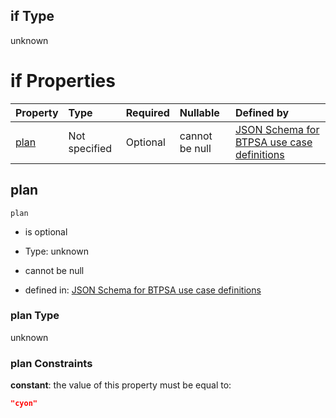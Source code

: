 ## if Type

unknown

# if Properties

| Property      | Type          | Required | Nullable       | Defined by                                                                                                                                                                                                                                  |
| :------------ | :------------ | :------- | :------------- | :------------------------------------------------------------------------------------------------------------------------------------------------------------------------------------------------------------------------------------------ |
| [plan](#plan) | Not specified | Optional | cannot be null | [JSON Schema for BTPSA use case definitions](btpsa-usecase-properties-services-items-allof-1-then-allof-81-then-allof-0-if-properties-plan.md "undefined#/properties/services/items/allOf/1/then/allOf/81/then/allOf/0/if/properties/plan") |

## plan



`plan`

*   is optional

*   Type: unknown

*   cannot be null

*   defined in: [JSON Schema for BTPSA use case definitions](btpsa-usecase-properties-services-items-allof-1-then-allof-81-then-allof-0-if-properties-plan.md "undefined#/properties/services/items/allOf/1/then/allOf/81/then/allOf/0/if/properties/plan")

### plan Type

unknown

### plan Constraints

**constant**: the value of this property must be equal to:

```json
"cyon"
```
